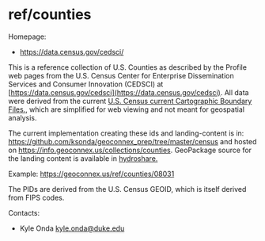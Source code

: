 ref/counties
===

Homepage:
* https://data.census.gov/cedsci/

This is a reference collection of U.S. Counties as described by the Profile web pages from the U.S. Census Center for Enterprise Dissemination Services and Consumer Innovation (CEDSCI) at [https://data.census.gov/cedsci](https://data.census.gov/cedsci). All data were derived from the current [U.S. Census current Cartographic Boundary Files.](https://www.census.gov/geographies/mapping-files/time-series/geo/cartographic-boundary.html), which are simplified for web viewing and not meant for geospatial analysis.

The current implementation creating these ids and landing-content is in: https://github.com/ksonda/geoconnex_prep/tree/master/census and hosted on https://info.geoconnex.us/collections/counties. GeoPackage source for the landing content is available in [hydroshare.](https://www.hydroshare.org/resource/4a22e88e689949afa1cf71ae009eaf1b/data/contents/counties.gpkg)

Example:
https://geoconnex.us/ref/counties/08031

The PIDs are derived from the U.S. Census GEOID, which is itself derived from FIPS codes. 

Contacts: 
* Kyle Onda <kyle.onda@duke.edu>
